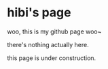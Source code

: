 # hibi's page

woo, this is my github page woo~

there's nothing actually here.

this page is under construction.
